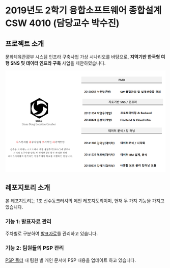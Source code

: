 # 2019년도 2학기 융합소프트웨어 종합설계 CSW 4010 (담당교수 박수진)

## 프로젝트 소개

문화체육관광부 시스템 인프라 구축사업 가상 시나리오를 바탕으로, **지역기반 한국형 여행 SNS 및 데이터 인프라 구축** 사업을 제안하였습니다.

![project introduction](image_storage/project_introduction.png)

## 레포지토리 소개

본 레포지토리는 1조 신수동크러셔의 메인 레포지토리이며, 현재 두 가지 기능을 가지고 있습니다.

### 기능 1: 발표자료 관리

주차별로 구분하여 [발표자료](/발표자료)를 관리하고 있습니다.

### 기능 2: 팀원들의 PSP 관리

[PSP 폴더](/PSP) 내 팀원 별 개인 문서에 PSP 내용을 업데이트 하고 있습니다.
